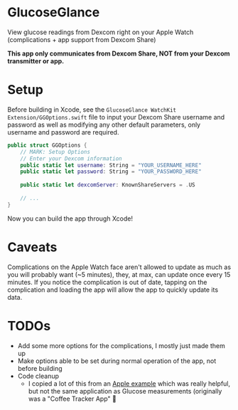 # GlucoseGlance
View glucose readings from Dexcom right on your Apple Watch (complications + app support from Dexcom Share)

**This app only communicates from Dexcom Share, NOT from your Dexcom transmitter or app.**

# Setup
Before building in Xcode, see the `GlucoseGlance WatchKit Extension/GGOptions.swift` file to input your Dexcom Share username and password as well as modifying any other default parameters, only username and password are required.
```swift
public struct GGOptions {
    // MARK: Setup Options
    // Enter your Dexcom information
    public static let username: String = "YOUR_USERNAME_HERE"
    public static let password: String = "YOUR_PASSWORD_HERE"
    
    public static let dexcomServer: KnownShareServers = .US
    
    // ...
}
```

Now you can build the app through Xcode!

# Caveats
Complications on the Apple Watch face aren't allowed to update as much as you will probably want (~5 minutes), they, at max, can update once every 15 minutes. If you notice the complication is out of date, tapping on the complication and loading the app will allow the app to quickly update its data.

# TODOs
* Add some more options for the complications, I mostly just made them up
* Make options able to be set during normal operation of the app, not before building
* Code cleanup
  * I copied a lot of this from an [Apple example](https://developer.apple.com/documentation/clockkit/creating_and_updating_a_complication_s_timeline) which was really helpful, but not the same application as Glucose measurements (originally was a "Coffee Tracker App" :shrug:
